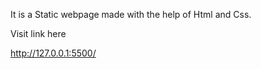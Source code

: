 It is a Static webpage made with the help of Html and Css.

Visit link here

http://127.0.0.1:5500/
